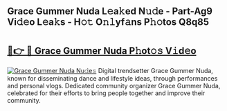 ## Grace Gummer Nuda L𝚎a𝚔ed N𝚞𝚍e - Part-Ag9 Vi𝚍𝚎o L𝚎a𝚔s - H𝚘𝚝 O𝚗𝚕yf𝚊ns P𝚑𝚘tos Q8q85

# <h2><a href="http://kf7czp3.oniu.top/?m=Grace+Gummer+Nuda">🔗👉 🔴 Grace Gummer Nuda P𝚑ot𝚘𝚜 V𝚒d𝚎o</a></h2>

[![Grace Gummer Nuda Nu𝚍e𝚜](https://i.imgur.com/0qMVB7G.gif)](http://kf7czp3.oniu.top/?m=Grace+Gummer+Nuda)
Digital trendsetter Grace Gummer Nuda, known for disseminating dance and lifestyle ideas, through performances and personal vlogs. Dedicated community organizer Grace Gummer Nuda, celebrated for their efforts to bring people together and improve their community.  
